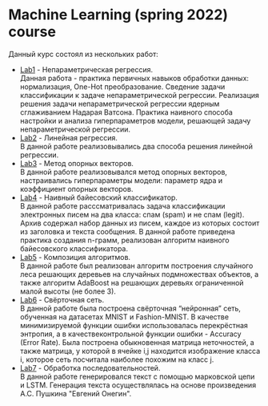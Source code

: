 # Machine Learning (spring 2022) course

Данный курс состоял из нескольких работ:
* [Lab1](./Lab1) - Непараметрическая регрессия.  
  Данная работа - практика первичных навыков обработки данных: нормализация, One-Hot преобразование. Сведение задачи классификации к задаче непараметрической регрессии. Реализация решения
  задачи непараметрической регрессии ядерным сглаживанием Надарая Ватсона. Практика наивного способа настройки и анализа гиперпараметров модели, решающей задачу непараметрической регрессии. 
* [Lab2](./Lab2) - Линейная регрессия.  
  В данной работе реализовывались два способа решения линейной регрессии.
* [Lab3](./Lab3) - Метод опорных векторов.  
  В данной работе реализовывался метод опорных векторов, настраивались гиперпараметры модели: параметр ядра и коэффициент опорных векторов.   
* [Lab4](./Lab4) - Наивный байесовский классификатор.  
  В данной работе расссматривалась задача классификации электронных писем на два класса: спам (spam) и не спам (legit). Архив содержал набор данных из писем, каждое из которых состоит из
  заголовка и текста сообщения. В данной работе приведена практика создания n-грамм, реализован алгоритм наивного байесовского классификатора.
* [Lab5](./Lab5) - Композиция алгоритмов.  
  В данной работе был реализован алгоритм построения случайного леса решающих деревьев на случайных подмножествах объектов, а также алгоритм AdaBoost на решающих деревьях ограниченной малой высоты (не более 3). 
* [Lab6](./Lab6) - Свёрточная сеть.  
  В данной работе была построена свёрточная “нейронная” сеть, обученная на датасетах MNIST и Fashion-MNIST. В качестве минимизируемой функции ошибки использовалась перекрёстная энтропия, а в
  качествеконтрольной функции ошибки - Accuracy (Error Rate). Была построена обыкновенная матрица неточностей, а также матрица, у которой в ячейке i,j находится изображение класса i, которое
  сеть посчитала наиболее похожим на класс j.
* [Lab7](./Lab7) - Обработка последовательностей.  
  В данной работе генерировался текст с помощью марковской цепи и LSTM. Генерация текста осуществлялась на основе произведения А.С. Пушкина "Евгений Онегин".
